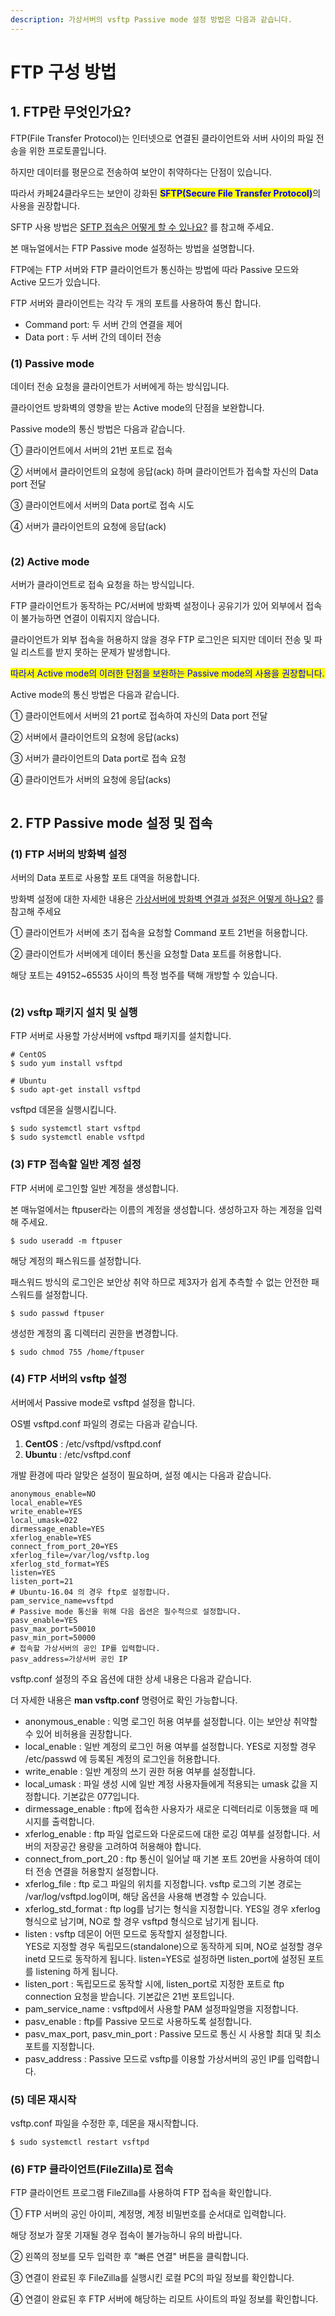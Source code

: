 ```yaml
---
description: 가상서버의 vsftp Passive mode 설정 방법은 다음과 같습니다.
---
```


# FTP 구성 방법

## 1. FTP란 무엇인가요?

FTP(File Transfer Protocol)는 인터넷으로 연결된 클라이언트와 서버 사이의 파일 전송을 위한 프로토콜입니다.

하지만 데이터를 평문으로 전송하여 보안이 취약하다는 단점이 있습니다.

따라서 카페24클라우드는 보안이 강화된 <mark style="color:blue;">**SFTP(Secure File Transfer Protocol)**</mark>의 사용을 권장합니다.

SFTP 사용 방법은 [SFTP 접속은 어떻게 할 수 있나요?](sftp.md) 를 참고해 주세요.

본 매뉴얼에서는 FTP Passive mode 설정하는 방법을 설명합니다.

&#x20;

FTP에는 FTP 서버와 FTP 클라이언트가 통신하는 방법에 따라 Passive 모드와 Active 모드가 있습니다.

FTP 서버와 클라이언트는 각각 두 개의 포트를 사용하여 통신 합니다.

* Command port: 두 서버 간의 연결을 제어
* Data port : 두 서버 간의 데이터 전송

&#x20;

### (1) Passive mode

데이터 전송 요청을 클라이언트가 서버에게 하는 방식입니다.

클라이언트 방화벽의 영향을 받는 Active mode의 단점을 보완합니다.

Passive mode의 통신 방법은 다음과 같습니다.



① 클라이언트에서 서버의 21번 포트로 접속

② 서버에서 클라이언트의 요청에 응답(ack) 하며 클라이언트가 접속할 자신의 Data port 전달

③ 클라이언트에서 서버의 Data port로 접속 시도

④ 서버가 클라이언트의 요청에 응답(ack)

<figure><img src="../../../.gitbook/assets/image (2).png" alt=""><figcaption></figcaption></figure>



### (2) Active mode

서버가 클라이언트로 접속 요청을 하는 방식입니다.

FTP 클라이언트가 동작하는 PC/서버에 방화벽 설정이나 공유기가 있어 외부에서 접속이 불가능하면 연결이 이뤄지지 않습니다.

클라이언트가 외부 접속을 허용하지 않을 경우 FTP 로그인은 되지만 데이터 전송 및 파일 리스트를 받지 못하는 문제가 발생합니다.

<mark style="color:blue;">따라서 Active mode의 이러한 단점을 보완하는 Passive mode의 사용을 권장합니다.</mark>

Active mode의 통신 방법은 다음과 같습니다.



① 클라이언트에서 서버의 21 port로 접속하여 자신의 Data port 전달

② 서버에서 클라이언트의 요청에 응답(acks)

③ 서버가 클라이언트의 Data port로 접속 요청

④ 클라이언트가 서버의 요청에 응답(acks)

<figure><img src="../../../.gitbook/assets/image (9).png" alt=""><figcaption></figcaption></figure>



## 2. FTP Passive mode 설정 및 접속

### (1) FTP 서버의 방화벽 설정

서버의 Data 포트로 사용할 포트 대역을 허용합니다.

방화벽 설정에 대한 자세한 내용은  [가상서버에 방화벽 연결과 설정은 어떻게 하나요?](../../../security/security/config.md) 를 참고해 주세요

① 클라이언트가 서버에 초기 접속을 요청할 Command 포트 21번을 허용합니다.

② 클라이언트가 서버에게 데이터 통신을 요청할 Data 포트를 허용합니다.&#x20;

&#x20;   해당 포트는 49152\~65535 사이의 특정 범주를 택해 개방할 수 있습니다.

<figure><img src="../../../.gitbook/assets/image (13).png" alt=""><figcaption></figcaption></figure>



### (2) vsftp 패키지 설치 및 실행

FTP 서버로 사용할 가상서버에 vsftpd 패키지를 설치합니다.

```shell-session
# CentOS
$ sudo yum install vsftpd

# Ubuntu
$ sudo apt-get install vsftpd
```

vsftpd 데몬을 실행시킵니다.

```shell-session
$ sudo systemctl start vsftpd
$ sudo systemctl enable vsftpd
```



### (3) FTP 접속할 일반 계정 설정

FTP 서버에 로그인할 일반 계정을 생성합니다.

본 매뉴얼에서는 ftpuser라는 이름의 계정을 생성합니다. 생성하고자 하는 계정을 입력해 주세요.

```shell-session
$ sudo useradd -m ftpuser
```

해당 계정의 패스워드를 설정합니다.

패스워드 방식의 로그인은 보안상 취약 하므로 제3자가 쉽게 추측할 수 없는 안전한 패스워드를 설정합니다.

```shell-session
$ sudo passwd ftpuser
```

생성한 계정의 홈 디렉터리 권한을 변경합니다.

```shell-session
$ sudo chmod 755 /home/ftpuser
```

&#x20;&#x20;

### (4) FTP 서버의 vsftp 설정

서버에서 Passive mode로 vsftpd 설정을 합니다.

OS별 vsftpd.conf 파일의 경로는 다음과 같습니다.

1. **CentOS** : /etc/vsftpd/vsftpd.conf
2. **Ubuntu** : /etc/vsftpd.conf

개발 환경에 따라 알맞은 설정이 필요하며, 설정 예시는 다음과 같습니다.

```shell
anonymous_enable=NO
local_enable=YES
write_enable=YES
local_umask=022
dirmessage_enable=YES
xferlog_enable=YES
connect_from_port_20=YES
xferlog_file=/var/log/vsftp.log
xferlog_std_format=YES
listen=YES
listen_port=21
# Ubuntu-16.04 의 경우 ftp로 설정합니다.
pam_service_name=vsftpd
# Passive mode 통신을 위해 다음 옵션은 필수적으로 설정합니다.
pasv_enable=YES
pasv_max_port=50010
pasv_min_port=50000
# 접속할 가상서버의 공인 IP를 입력합니다.
pasv_address=가상서버 공인 IP
```

&#x20;

vsftp.conf 설정의 주요 옵션에 대한 상세 내용은 다음과 같습니다.

더 자세한 내용은 **man vsftp.conf** 명령어로 확인 가능합니다.

* anonymous\_enable : 익명 로그인 허용 여부를 설정합니다. 이는 보안상 취약할 수 있어 비허용을 권장합니다.
* local\_enable : 일반 계정의 로그인 허용 여부를 설정합니다. YES로 지정할 경우 /etc/passwd 에 등록된 계정의 로그인을 허용합니다.
* write\_enable : 일반 계정의 쓰기 권한 허용 여부를 설정합니다.
* local\_umask : 파일 생성 시에 일반 계정 사용자들에게 적용되는 umask 값을 지정합니다. 기본값은 077입니다.
* dirmessage\_enable : ftp에 접속한 사용자가 새로운 디렉터리로 이동했을 때 메시지를 출력합니다.
* xferlog\_enable : ftp 파일 업로드와 다운로드에 대한 로깅 여부를 설정합니다. 서버의 저장공간 용량을 고려하여 허용해야 합니다.
* connect\_from\_port\_20 : ftp 통신이 일어날 때 기본 포트 20번을 사용하여 데이터 전송 연결을 허용할지 설정합니다.
* xferlog\_file : ftp 로그 파일의 위치를 지정합니다. vsftp 로그의 기본 경로는 /var/log/vsftpd.log이며, 해당 옵션을 사용해 변경할 수 있습니다.
* xferlog\_std\_format : ftp log를 남기는 형식을 지정합니다. YES일 경우 xferlog 형식으로 남기며, NO로 할 경우 vsftpd 형식으로 남기게 됩니다.
* listen : vsftp 데몬이 어떤 모드로 동작할지 설정합니다.\
  &#x20;   YES로 지정할 경우 독립모드(standalone)으로 동작하게 되며,  NO로 설정할 경우 inetd 모드로 동작하게 됩니다.  listen=YES로 설정하면 listen\_port에 설정된 포트를 listening 하게 됩니다.
* listen\_port : 독립모드로 동작할 시에, listen\_port로 지정한 포트로 ftp connection 요청을 받습니다. 기본값은 21번 포트입니다.
* pam\_service\_name : vsftpd에서 사용할 PAM 설정파일명을 지정합니다.
* pasv\_enable :  ftp를 Passive 모드로 사용하도록 설정합니다.
* pasv\_max\_port, pasv\_min\_port :  Passive 모드로 통신 시 사용할 최대 및 최소 포트를 지정합니다.
* pasv\_address : Passive 모드로 vsftp를 이용할 가상서버의 공인 IP를 입력합니다.

&#x20;

### (5) 데몬 재시작

vsftp.conf 파일을 수정한 후, 데몬을 재시작합니다.

```shell-session
$ sudo systemctl restart vsftpd
```



### (6) FTP 클라이언트(FileZilla)로 접속

FTP 클라이언트 프로그램 FileZilla를 사용하여 FTP 접속을 확인합니다.

① FTP 서버의 공인 아이피, 계정명, 계정 비밀번호를 순서대로 입력합니다. &#x20;

&#x20;  해당 정보가 잘못 기재될 경우 접속이 불가능하니 유의 바랍니다.

② 왼쪽의 정보를 모두 입력한 후 "빠른 연결" 버튼을 클릭합니다.

③ 연결이 완료된 후 FileZilla를 실행시킨 로컬 PC의 파일 정보를 확인합니다.

④ 연결이 완료된 후 FTP 서버에 해당하는 리모트 사이트의 파일 정보를 확인합니다.

<figure><img src="../../../.gitbook/assets/image.png" alt=""><figcaption></figcaption></figure>

